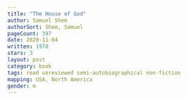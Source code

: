```yaml
---
title: "The House of God"
author: Samuel Shem
authorSort: Shem, Samuel
pageCount: 397
date: 2020-11-04
written: 1978
stars: 3
layout: post
category: book
tags: read unreviewed semi-autobiographical non-fiction
mapping: USA, North America
gender: m
---
```

